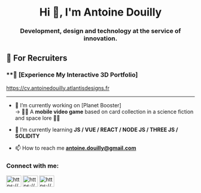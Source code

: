 <h1 align="center">Hi 👋, I'm Antoine Douilly</h1>
<h3 align="center">Development, design and technology at the service of innovation.</h3>

## 🎯 For Recruiters
### **🚀 [Experience My Interactive 3D Portfolio]
https://cv.antoinedouilly.atlantisdesigns.fr

---

- 🔭 I’m currently working on [Planet Booster] 
  <br>-> 🚀🌌 A <strong>mobile video game</strong> based on card collection in a science fiction and space lore 🌌🚀

- 🌱 I’m currently learning **JS / VUE / REACT / NODE JS / THREE JS / SOLIDITY**

- 📫 How to reach me **antoine.douilly@gmail.com**

<h3 align="left">Connect with me:</h3>
<p align="left">
<a href="https://linkedin.com/in/https://www.linkedin.com/in/antoine-douilly/" target="blank"><img align="center" src="https://raw.githubusercontent.com/rahuldkjain/github-profile-readme-generator/master/src/images/icons/Social/linked-in-alt.svg" alt="https://www.linkedin.com/in/antoine-douilly/" height="30" width="40" /></a>
<a href="https://instagram.com/https://www.instagram.com/design_antoine_douilly/" target="blank"><img align="center" src="https://raw.githubusercontent.com/rahuldkjain/github-profile-readme-generator/master/src/images/icons/Social/instagram.svg" alt="https://www.instagram.com/design_antoine_douilly/" height="30" width="40" /></a>
<a href="https://www.behance.net/https://www.behance.net/antoinedouilly" target="blank"><img align="center" src="https://raw.githubusercontent.com/rahuldkjain/github-profile-readme-generator/master/src/images/icons/Social/behance.svg" alt="https://www.behance.net/antoinedouilly" height="30" width="40" /></a>
</p>
